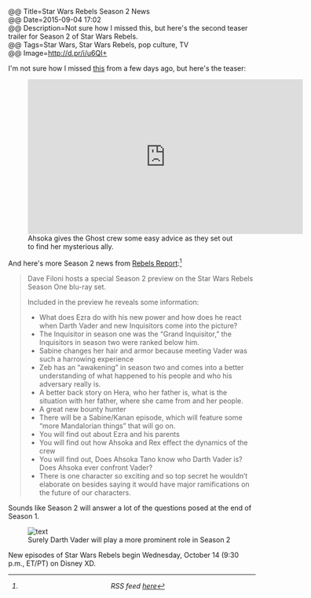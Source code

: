 @@ Title=Star Wars Rebels Season 2 News  
@@ Date=2015-09-04 17:02  
@@ Description=Not sure how I missed this, but here's the second teaser trailer for Season 2 of Star Wars Rebels.  
@@ Tags=Star Wars, Star Wars Rebels, pop culture, TV  
@@ Image=http://d.pr/i/u6QI+  

I'm not sure how I missed [this][sf] from a few days ago, but here's the teaser:

<figure>
	<iframe width="560" height="315" src="https://www.youtube.com/embed/dAGvFBwG834" frameborder="0" allowfullscreen></iframe>
	<figcaption>Ahsoka gives the Ghost crew some easy advice as they set out to find her mysterious ally.</figcaption>
</figure>

And here's more Season 2 news from [Rebels Report][rr]:[^rr-rss]

> Dave Filoni hosts a special Season 2 preview on the Star Wars Rebels Season One blu-ray set.
>
>Included in the preview he reveals some information:
>
> * What does Ezra do with his new power and how does he react when Darth Vader and new Inquisitors come into the picture?
> * The Inquisitor in season one was the “Grand Inquisitor,” the Inquisitors in season two were ranked below him.
> * Sabine changes her hair and armor because meeting Vader was such a harrowing experience
> * Zeb has an “awakening” in season two and comes into a better understanding of what happened to his people and who his adversary really is.
> * A better back story on Hera, who her father is, what is the situation with her father, where she came from and her people.
> * A great new bounty hunter
> * There will be a Sabine/Kanan episode, which will feature some “more Mandalorian things” that will go on.
> * You will find out about Ezra and his parents
> * You will find out how Ahsoka and Rex effect the dynamics of the crew
> * You will find out, Does Ahsoka Tano know who Darth Vader is? Does Ahsoka ever confront Vader?
> * There is one character so exciting and so top secret he wouldn’t elaborate on besides saying it would have major ramifications on the future of our characters.

Sounds like Season 2 will answer a lot of the questions posed at the end of Season 1.

<figure>
	<img src="http://d.pr/i/u6QI+" alt="text">
	<figcaption>Surely Darth Vader will play a more prominent role in Season 2</figcaption>
</figure>

New episodes of Star Wars Rebels begin Wednesday, October 14 (9:30 p.m., ET/PT) on Disney XD.

<center><i class="fa fa-empire" style="margin-top:2em></i></center>

[^rr-rss]: RSS feed [here][rrrss]

[sf]: http://www.slashfilm.com/star-wars-bits-26/3/
[rr]: http://rebelsreport.com/2015/09/01/star-wars-rebels-season-2-a-look-ahead-new-images-and-info-from-dave-filoni/
[rrrss]: http://rebelsreport.com/feed
